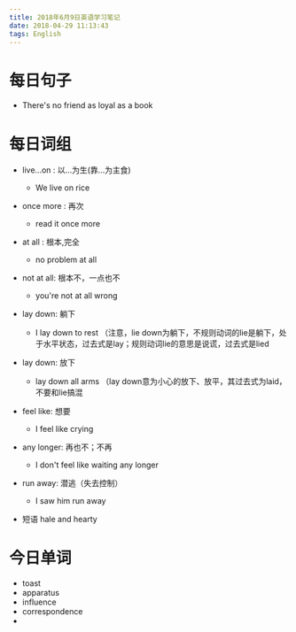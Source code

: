```yaml
---
title: 2018年6月9日英语学习笔记
date: 2018-04-29 11:13:43
tags: English
---
```


# 每日句子
* There's no friend as loyal as a book 

# 每日词组
* live...on : 以...为生(靠...为主食)
     - We live on rice
* once more : 再次
     - read it once more
* at all : 根本,完全
     - no problem at all
* not at all: 根本不，一点也不
     - you're not at all wrong
* lay down: 躺下
     - I lay down to rest （注意，lie down为躺下，不规则动词的lie是躺下，处于水平状态，过去式是lay；规则动词lie的意思是说谎，过去式是lied
* lay down: 放下
     - lay down all arms  （lay down意为小心的放下、放平，其过去式为laid，不要和lie搞混
* feel like: 想要
     - I feel like crying
* any longer: 再也不；不再
     - I don't feel like waiting any longer
* run away: 潜逃（失去控制）
     - I saw him run away

* 短语
hale and hearty

# 今日单词
* toast
* apparatus
* influence
* correspondence
* 